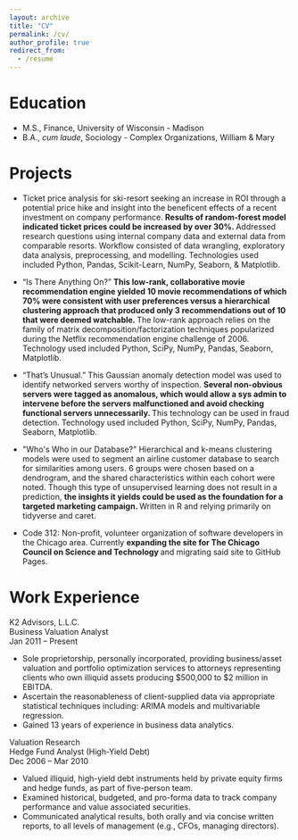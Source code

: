 ```yaml
---
layout: archive
title: "CV"
permalink: /cv/
author_profile: true
redirect_from:
  - /resume
---
```


<!-- {% include base_path %} -->

Education
======
* M.S., Finance, University of Wisconsin - Madison
* B.A., <i>cum laude</i>, Sociology - Complex Organizations, William & Mary

Projects
======
* Ticket price analysis for ski-resort seeking an increase in ROI through a potential price hike and insight into the beneficent effects of a recent investment on company performance. <strong> Results of random-forest model indicated ticket prices could be increased by over 30%. </strong> Addressed research questions using internal company data and external data from comparable resorts.  Workflow consisted of data wrangling, exploratory data analysis, preprocessing, and modelling.  Technologies used included Python, Pandas, Scikit-Learn, NumPy, Seaborn, & Matplotlib.

* “Is There Anything On?” <strong> This low-rank, collaborative movie recommendation engine yielded 10 movie recommendations of which 70% were consistent with user preferences versus a hierarchical clustering approach that produced only 3 recommendations out of 10 that were deemed watchable. </strong> The low-rank approach relies on the family of matrix decomposition/factorization techniques popularized during the Netflix recommendation engine challenge of 2006. Technology used included Python, SciPy, NumPy, Pandas, Seaborn, Matplotlib.

* “That’s Unusual.”  This Gaussian anomaly detection model was used to identify networked servers worthy of inspection.  <strong> Several non-obvious servers were tagged as anomalous, which would allow a sys admin to intervene before the servers malfunctioned and avoid checking functional servers unnecessarily. </strong> This technology can be used in fraud detection. Technology used included Python, SciPy, NumPy, Pandas, Seaborn, Matplotlib.

* "Who's Who in our Database?" Hierarchical and k-means clustering models were used to segment an airline customer database to search for similarities among users. 6 groups were chosen based on a dendrogram, and the shared characteristics within each cohort were noted.  Though this type of unsupervised learning does not result in a prediction, <strong> the insights it yields could be used as the foundation for a targeted marketing campaign. </strong>  Written in R and relying primarily on tidyverse and caret.

*	Code 312: Non-profit, volunteer organization of software developers in the Chicago area.  Currently <strong> expanding the site for The Chicago Council on Science and Technology </strong> and migrating said site to GitHub Pages.


Work Experience
======
K2 Advisors, L.L.C.<br>
Business Valuation Analyst <br>
Jan 2011 – Present 
  * Sole proprietorship, personally incorporated, providing business/asset valuation and portfolio optimization services to attorneys representing clients who own illiquid assets producing $500,000 to $2 million in EBITDA.
  * Ascertain the reasonableness of client-supplied data via appropriate statistical techniques including: ARIMA models and multivariable regression.
  * Gained 13 years of experience in business data analytics.

Valuation Research<br>
Hedge Fund Analyst (High-Yield Debt)<br>
Dec 2006 – Mar 2010
  * Valued illiquid, high-yield debt instruments held by private equity firms and hedge funds, as part of five-person team.
  * Examined historical, budgeted, and pro-forma data to track company performance and value associated securities.
  * Communicated analytical results, both orally and via concise written reports, to all levels of management (e.g., CFOs, managing directors).
  
<!--
Publications
======
  <ul>{% for post in site.publications reversed %}
    {% include archive-single-cv.html %}
  {% endfor %}</ul>
  
Talks
======
  <ul>{% for post in site.talks reversed %}
    {% include archive-single-talk-cv.html  %}
  {% endfor %}</ul>
  
Teaching
======
  <ul>{% for post in site.teaching reversed %}
    {% include archive-single-cv.html %}
  {% endfor %}</ul>
  
Service and leadership
======
* Currently signed in to 43 different slack teams
-->